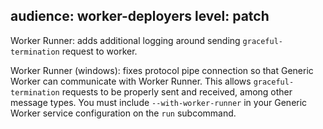 audience: worker-deployers
level: patch
---
Worker Runner: adds additional logging around sending `graceful-termination` request to worker.

Worker Runner (windows): fixes protocol pipe connection so that Generic Worker can communicate with Worker Runner. This allows `graceful-termination` requests to be properly sent and received, among other message types. You must include `--with-worker-runner` in your Generic Worker service configuration on the `run` subcommand.
